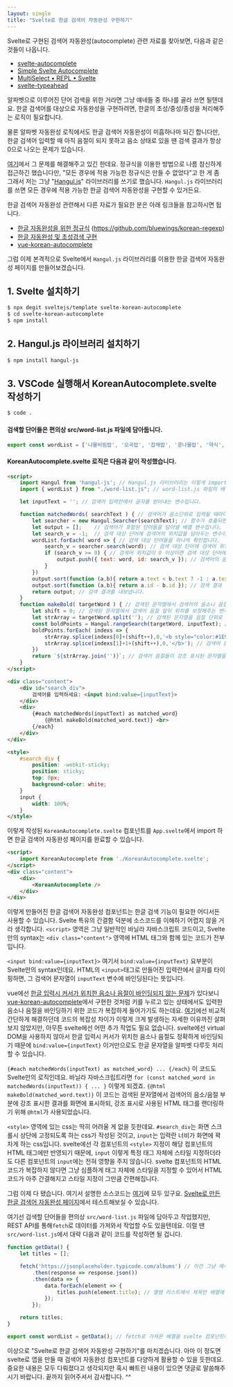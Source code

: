 ```yaml
---
layout: single
title: "Svelte로 한글 검색어 자동완성 구현하기"
---
```

Svelte로 구현된 검색어 자동완성(autocomplete) 관련 자료를 찾아보면, 다음과 같은 것들이 나옵니다.
- <a href="https://github.com/elcobvg/svelte-autocomplete" target="_blank">svelte-autocomplete</a>
- <a href="https://github.com/pstanoev/simple-svelte-autocomplete" target="_blank">Simple Svelte Autocomplete</a>
- <a href="https://svelte.dev/repl/c7094fb1004b440482d2a88f4d1d7ef5?version=3.14.0" target="_blank">MultiSelect • REPL • Svelte</a>
- <a href="https://metonym.github.io/svelte-typeahead/" target="_blank">svelte-typeahead</a>

알파벳으로 이루어진 단어 검색을 위한 거라면 그냥 얘네들 중 하나를 골라 쓰면 될텐데요. 한글 검색어를 대상으로 자동완성을 구현하려면, 한글의 초성/중성/종성을 처리해주는 로직이 필요합니다.

물론 알파벳 자동완성 로직에서도 한글 검색어 자동완성이 미흡하나마 되긴 합니다만, 한글 검색어 입력할 때 아직 음절이 되지 못하고 음소 상태로 있을 땐 검색 결과가 항상 0으로 나오는 문제가 있습니다.

<a href="https://bluewings.github.io/unobstructed-hangul-regular-expression/" target="_blank">여기</a>에서 그 문제를 해결해주고 있긴 한데요. 정규식을 이용한 방법으로 나름 참신하게 접근하긴 했습니다만, "모든 경우에 적용 가능한 정규식은 만들 수 없었다"고 한 게 좀 그래서 저는 그냥 "<a href="https://github.com/e-/Hangul.js" target="_blank">Hangul.js</a>" 라이브러리를 쓰기로 했습니다. `Hangul.js` 라이브러리를 쓰면 모든 경우에 적용 가능한 한글 검색어 자동완성을 구현할 수 있거든요.

한글 검색어 자동완성 관련해서 다른 자료가 필요한 분은 아래 링크들을 참고하시면 됩니다.
- <a href="https://bluewings.github.io/unobstructed-hangul-regular-expression/" target="_blank">한글 자동완성을 위한 정규식</a> (<a href="https://github.com/bluewings/korean-regexp" target="_blank">https://github.com/bluewings/korean-regexp</a>)
- <a href="https://github.com/ryuken73/node_chosung_search" target="_blank">한글 자동완성 및 초성검색 구현</a>
- <a href="https://github.com/whdckszxxx/vue-korean-autocomplete" target="_blank">vue-korean-autocomplete</a>

그럼 이제 본격적으로 Svelte에서 `Hangul.js` 라이브러리를 이용한 한글 검색어 자동완성 페이지를 만들어보겠습니다.

## 1. Svelte 설치하기
```bash
$ npx degit sveltejs/template svelte-korean-autocomplete
$ cd svelte-korean-autocomplete
$ npm install
```

## 2. Hangul.js 라이브러리 설치하기
```bash
$ npm install hangul-js
```

## 3. VSCode 실행해서 KoreanAutocomplete.svelte 작성하기
```bash
$ code .
```
#### 검색할 단어들은 편의상 src/word-list.js 파일에 담아둡니다.
```javascript
export const wordList = ['나물비빔밥', '오곡밥', '잡채밥', '콩나물밥', '약식', ...];
```

#### KoreanAutocomplete.svelte 로직은 다음과 같이 작성했습니다.
```html
<script>
    import Hangul from 'hangul-js'; // Hangul.js 라이브러리는 이렇게 import하면 됩니다.
    import { wordList } from "./word-list.js"; // word-list.js 파일의 배열변수 wordList도 이렇게 import합니다.

    let inputText = ''; // 검색어 입력란에서 글자를 받아내는 변수입니다.

    function matchedWords( searchText ) { // 검색어가 음소단위로 입력될 때마다 호출되는 함수입니다.
        let searcher = new Hangul.Searcher(searchText); // 함수가 호출되면 일단 검색어 문자열을 음소단위로 분리해놓습니다.
        let output = [];    // 검색어가 포함된 단어들을 담아낼 배열 변수입니다.
        let search_v = -1;  // 검색 대상 단어에 검색어의 위치값을 담아두는 변수이며, default -1은 검색어가 포함되어 있지 않다는 의미입니다.
        wordList.forEach( word => { // 검색 대상 단어들을 하나씩 확인합니다.
            search_v = searcher.search(word); // 검색 대상 단어에 검색어 위치값을 받아냅니다.
            if (search_v >= 0) { // 검색어 위치값이 0 이상이면 검색 대상 단어에 검색어의 음소나 음절이 존재한다는 의미입니다.
                output.push({ text: word, id: search_v }); // 검색어의 음소나 음절이 포함된 단어를 검색 결과 배열에 담습니다. 검색어 위치값도 챙깁니다.
            }
        })
        output.sort(function (a,b){ return a.text < b.text ? -1 : a.text > b.text ? 1 : 0; }); // 검색어의 음소나 음절이 포함된 단어들을 일단 가나다 순으로 정렬합니다.
        output.sort(function (a,b){ return a.id - b.id }); // 검색 결과 단어들을 검색어 위치값 순으로 정렬합니다. 이렇게 해야 검색어의 음소에 가장 가까운 단어가 최상단에 배치됩니다.
        return output; // 검색 결과를 내보냅니다.
    }
    function makeBold( targetWord ) { // 검색된 문자열에서 검색어의 음소나 음절이 포함된 부분에 강조 표시하는 함수입니다.
        let shift = 0; // 검색된 문자열에서 검색어 음절 앞뒤 위치를 보정해주는 변수입니다.
        let strArray = targetWord.split(''); // 검색된 문자열을 음절 단위로 나누어 배열에 담습니다.
        const boldPoints = Hangul.rangeSearch(targetWord, inputText); // 검색된 문자열에서 검색어 음절의 앞뒤 위치값들을 배열에 담습니다.
        boldPoints.forEach( indexs => {
            strArray.splice(indexs[0]+(shift++),0,'<b style="color:#1E94FC;">'); // 검색어 음절 앞에 강조 표시를 위한 HTML 태그를 삽입합니다.
            strArray.splice(indexs[1]+1+(shift++),0,'</b>'); // 검색어 음절 뒤에 강조 표시 종료 태그를 삽입합니다.
        })
        return `${strArray.join('')}`; // 검색어 음절들이 강조 표시된 문자열을 String으로 변환해서 내보냅니다.
    }
</script>

<div class="content">
    <div id="search_div">
        검색어를 입력하세요: <input bind:value={inputText}>
    </div>
    <div>
        {#each matchedWords(inputText) as matched_word}
            {@html makeBold(matched_word.text)} <br>
        {/each}
    </div>
</div>

<style>
    #search_div {
        position: -webkit-sticky;
        position: sticky;
        top: 0px;
        background-color: white;
    }
    input {
        width: 100%;
    }
</style>
```

이렇게 작성된 `KoreanAutocomplete.svelte` 컴포넌트를 `App.svelte`에서 import 하면 한글 검색어 자동완성 페이지를 완료할 수 있습니다.
```html
<script>
	import KoreanAutocomplete from './KoreanAutocomplete.svelte';
</script>
<div class="content">
	<div>
		<KoreanAutocomplete />
	</div>
</div>
```

이렇게 만들어진 한글 검색어 자동완성 컴포넌트는 한글 검색 기능이 필요한 어디서든 사용할 수 있습니다. Svelte 특유의 간결함 덕분에 소스코드를 이해하기 어렵지 않을 거라 생각합니다. `<script>` 영역은 그냥 일반적인 바닐라 자바스크립트 코드이고, Svelte만의 syntax는 `<div class="content">` 영역에 HTML 태그와 함께 있는 코드가 전부입니다. 

`<input bind:value={inputText}>` 여기서 `bind:value={inputText}` 요부분이 Svelte만의 syntax인데요. HTML의 `<input>`태그로 만들어진 입력란에서 글자를 타이핑하면, 그 검색어 문자열이 `inputText` 변수에 바인딩된다는 뜻입니다.

vue에선 <a href="https://webruden.tistory.com/485" target="_blank">한글 입력시 커서가 위치한 음소나 음절이 바인딩되지 않는 문제</a>가 있다보니 <a href="https://github.com/whdckszxxx/vue-korean-autocomplete" target="_blank">vue-korean-autocomplete</a>에서 구현한 것처럼 키를 누르고 있는 상태에서도 입력한 음소나 음절을 바인딩하기 위한 코드가 복잡하게 들어가기도 하는데요. <a href="https://webruden.tistory.com/485" target="_blank">여기</a>에선 비교적 간단하게 해결하던데 코드의 복잡성 차이가 이렇게 크게 발생하는 자세한 이유까진 살펴보지 않았지만, 아무튼 svelte에선 어떤 추가 작업도 필요 없습니다. svelte에선 virtual DOM을 사용하지 않아서 한글 입력시 커서가 위치한 음소나 음절도 정확하게 바인딩되기 때문에 `bind:value={inputText}` 이거만으로도 한글 문자열을 알파벳 다루듯 처리할 수 있습니다.

`{#each matchedWords(inputText) as matched_word} ... {/each}` 이 코드도 Svelte만의 로직인데요. 바닐라 자바스크립트라면 `for (const matched_word in matchedWords(inputText)) { ... }` 이렇게 되겠죠. `{@html makeBold(matched_word.text)}` 이 코드는 검색된 문자열에서 검색어의 음소/음절 부분에 강조 표시한 결과를 화면에 표시하되, 강조 표시로 사용된 HTML 태그를 랜더링하기 위해 `@html`가 사용되었습니다.

`<style>` 영역에 있는 css는 딱히 어려울 게 없을 듯한데요. `#search_div`는 화면 스크롤시 상단에 고정되도록 하는 css가 작성된 것이고, `input`는 입력란 너비가 화면에 꽉 차게 하는 css입니다. svelte에선 각 컴포넌트의 `<style>` 지정이 해당 컴포넌트의 HTML 태그에만 반영되기 때문에, `input` 이렇게 특정 태그 자체에 스타일 지정하더라도 다른 컴포넌트의 `input`에는 전혀 영향을 주지 않습니다. svelte 컴포넌트의 HTML 코드가 복잡하지 않다면 그냥 심플하게 태그 자체에 스타일을 지정할 수 있어서 HTML 코드가 아주 간결해지고 스타일 지정이 그만큼 간편해집니다.

그럼 이제 다 됐습니다. 여기서 설명한 소스코드는 <a href="https://github.com/lee-eung/svelte-korean-autocomplete" target="_blank">여기</a>에 모두 있구요. <a href="https://lee-eung.github.io/svelte/korean-autocomp/" target="_blank">Svelte로 만든 한글 검색어 자동완성 페이지</a>에서 테스트해보실 수 있습니다.

여기선 검색할 단어들을 편의상 `src/word-list.js` 파일에 담아두고 작업했지만, REST API를 통해`fetch`로 데이터를 가져와서 작업할 수도 있을텐데요. 이럴 땐 `src/word-list.js`에서 대략 다음과 같이 코드를 작성하면 될 겁니다.

```javascript
function getData() {
    let titles = [];

    fetch('https://jsonplaceholder.typicode.com/albums') // 이건 그냥 예시로 사용한 free online REST API입니다. 여기선 앨범 리스트(fake data)를 가져옵니다.
        .then(response => response.json())
        .then(data => {
            data.forEach(element => {
                titles.push(element.title); // 앨범 리스트에서 제목만 배열에 담습니다.
            });
        });

    return titles;
}

export const wordList = getData(); // fetch로 가져온 배열을 svelte 컴포넌트에서 쓸 수 있게 export 처리합니다.
```

이상으로 "Svelte로 한글 검색어 자동완성 구현하기"를 마치겠습니다. 아마 이 정도면 svelte로 앱을 만들 때 검색어 자동완성 컴포넌트를 다양하게 활용할 수 있을 듯한데요. 중요한 내용은 모두 다뤄졌다고 생각되지만 혹시 빠트린 내용이 있으면 댓글로 말씀해주시기 바랍니다. 끝까지 읽어주셔서 감사합니다. ^^
